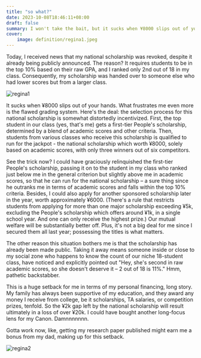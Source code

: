 ```yaml
---
title: "so what?"
date: 2023-10-08T18:46:11+08:00
draft: false
summary: I won't take the bait, but it sucks when ¥8000 slips out of your hands nevertheless. Here's the story.
cover:
    image: definition/regina1.jpeg
---
```


Today, I received news that my national scholarship was revoked, despite it already being publicly announced. The reason? It requires students to be in the top 10% based on their raw GPA, and I ranked only 2nd out of 18 in my class. Consequently, my scholarship was handed over to someone else who had lower scores but from a larger class.

![regina1](/definition/regina1.jpeg)

It sucks when ¥8000 slips out of your hands. What frustrates me even more is the flawed grading system. Here's the deal: the selection process for this national scholarship is somewhat distortedly incentivized. First, the top student in our class (yes, that's me) gets a first-tier People's scholarship, determined by a blend of academic scores and other criteria. Then, students from various classes who receive this scholarship is qualified to run for the jackpot - the national scholarship which worth ¥8000, solely based on academic scores, with only three winners out of six competitors.

See the trick now? I could have graciously relinquished the first-tier People's scholarship, passing it on to the student in my class who ranked just below me in the general criterion but slightly above me in academic scores, so that he can run for the national scholarship – a sure thing since he outranks me in terms of academic scores and falls within the top 10% criteria. Besides, I could also apply for another sponsored scholarship later in the year, worth approximately ¥6000. (There's a rule that restricts students from applying for more than one major scholarship exceeding ¥5k, excluding the People's scholarship which offers around ¥1k, in a single school year. And one can only receive the highest prize.) Our mutual welfare will be substantially better off. Plus, it's not a big deal for me since I secured them all last year; possessing the titles is what matters.

The other reason this situation bothers me is that the scholarship has already been made public. Taking it away means someone inside or close to my social zone who happens to know the count of our niche 18-student class, have noticed and explicitly pointed out "Hey, she's second in raw academic scores, so she doesn't deserve it – 2 out of 18 is 11%." Hmm, pathetic backstabber.

This is a huge setback for me in terms of my personal financing, long story. My family has always been supportive of my education, and they award any money I receive from college, be it scholarships, TA salaries, or competition prizes, tenfold. So the ¥2k gap left by the national scholarship will result ultimately in a loss of over ¥20k. I could have bought another long-focus lens for my Canon. Damnnnnnnn.

Gotta work now, like, getting my research paper published might earn me a bonus from my dad, making up for this setback.

![regina2](/definition/regina2.jpeg)

